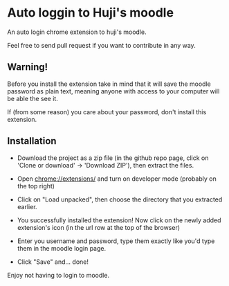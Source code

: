 # Auto loggin to Huji's moodle

An auto login chrome extension to huji's moodle.

Feel free to send pull request if you want to contribute in any way.

## Warning!
Before you install the extension take in mind that it will save the moodle password as plain text, meaning anyone with access to your computer will be able the see it.

If (from some reason) you care about your password, don't install this extension.

## Installation 

- Download the project as a zip file (in the github repo page, click on 'Clone or download' -> 'Download ZIP'), then extract the files.

- Open [chrome://extensions/](chrome://extensions/) and turn on developer mode (probably on the top right)

- Click on "Load unpacked", then choose the directory that you extracted earlier.

- You successfully installed the extension! Now click on the newly added extension's icon (in the url row at the top of the browser)

- Enter you username and password, type them exactly like you'd type them in the moodle login page.

- Click "Save" and... done! 

Enjoy not having to login  to moodle.
